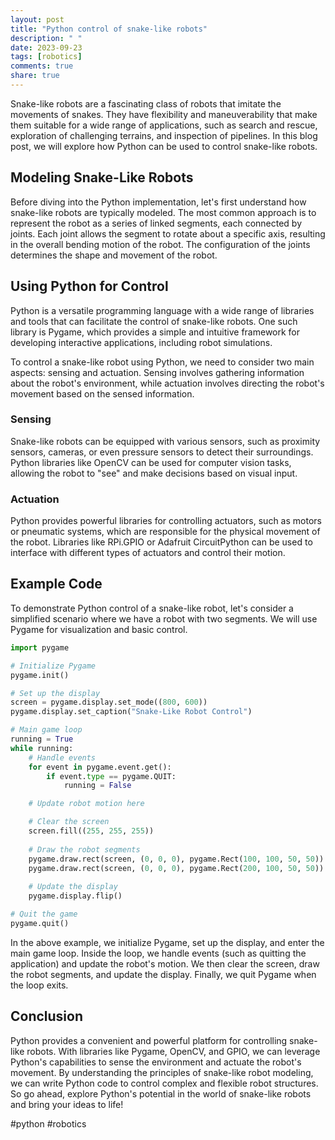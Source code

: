 ```yaml
---
layout: post
title: "Python control of snake-like robots"
description: " "
date: 2023-09-23
tags: [robotics]
comments: true
share: true
---
```


Snake-like robots are a fascinating class of robots that imitate the movements of snakes. They have flexibility and maneuverability that make them suitable for a wide range of applications, such as search and rescue, exploration of challenging terrains, and inspection of pipelines. In this blog post, we will explore how Python can be used to control snake-like robots.

## Modeling Snake-Like Robots

Before diving into the Python implementation, let's first understand how snake-like robots are typically modeled. The most common approach is to represent the robot as a series of linked segments, each connected by joints. Each joint allows the segment to rotate about a specific axis, resulting in the overall bending motion of the robot. The configuration of the joints determines the shape and movement of the robot.

## Using Python for Control

Python is a versatile programming language with a wide range of libraries and tools that can facilitate the control of snake-like robots. One such library is Pygame, which provides a simple and intuitive framework for developing interactive applications, including robot simulations.

To control a snake-like robot using Python, we need to consider two main aspects: sensing and actuation. Sensing involves gathering information about the robot's environment, while actuation involves directing the robot's movement based on the sensed information.

### Sensing

Snake-like robots can be equipped with various sensors, such as proximity sensors, cameras, or even pressure sensors to detect their surroundings. Python libraries like OpenCV can be used for computer vision tasks, allowing the robot to "see" and make decisions based on visual input.

### Actuation

Python provides powerful libraries for controlling actuators, such as motors or pneumatic systems, which are responsible for the physical movement of the robot. Libraries like RPi.GPIO or Adafruit CircuitPython can be used to interface with different types of actuators and control their motion.

## Example Code

To demonstrate Python control of a snake-like robot, let's consider a simplified scenario where we have a robot with two segments. We will use Pygame for visualization and basic control.

```python
import pygame

# Initialize Pygame
pygame.init()

# Set up the display
screen = pygame.display.set_mode((800, 600))
pygame.display.set_caption("Snake-Like Robot Control")

# Main game loop
running = True
while running:
    # Handle events
    for event in pygame.event.get():
        if event.type == pygame.QUIT:
            running = False

    # Update robot motion here

    # Clear the screen
    screen.fill((255, 255, 255))
    
    # Draw the robot segments
    pygame.draw.rect(screen, (0, 0, 0), pygame.Rect(100, 100, 50, 50))
    pygame.draw.rect(screen, (0, 0, 0), pygame.Rect(200, 100, 50, 50))
    
    # Update the display
    pygame.display.flip()

# Quit the game
pygame.quit()
```

In the above example, we initialize Pygame, set up the display, and enter the main game loop. Inside the loop, we handle events (such as quitting the application) and update the robot's motion. We then clear the screen, draw the robot segments, and update the display. Finally, we quit Pygame when the loop exits.

## Conclusion

Python provides a convenient and powerful platform for controlling snake-like robots. With libraries like Pygame, OpenCV, and GPIO, we can leverage Python's capabilities to sense the environment and actuate the robot's movement. By understanding the principles of snake-like robot modeling, we can write Python code to control complex and flexible robot structures. So go ahead, explore Python's potential in the world of snake-like robots and bring your ideas to life!

#python #robotics